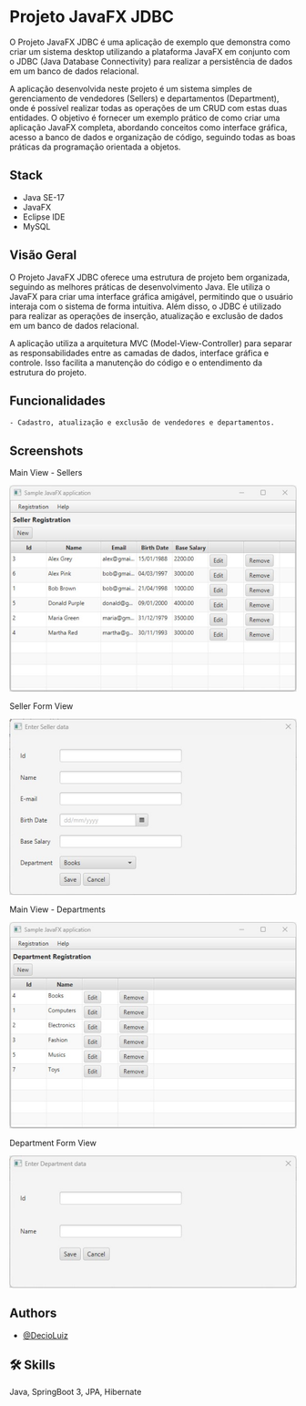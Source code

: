 
# Projeto JavaFX JDBC

O Projeto JavaFX JDBC é uma aplicação de exemplo que demonstra como criar um sistema desktop utilizando a plataforma JavaFX em conjunto com o JDBC (Java Database Connectivity) para realizar a persistência de dados em um banco de dados relacional.

A aplicação desenvolvida neste projeto é um sistema simples de gerenciamento de vendedores (Sellers) e departamentos (Department), onde é possível realizar todas as operações de um CRUD com estas duas entidades. O objetivo é fornecer um exemplo prático de como criar uma aplicação JavaFX completa, abordando conceitos como interface gráfica, acesso a banco de dados e organização de código, seguindo todas as boas práticas da programação orientada a objetos.

## Stack
 - Java SE-17
 - JavaFX
 - Eclipse IDE
 - MySQL

## Visão Geral
O Projeto JavaFX JDBC oferece uma estrutura de projeto bem organizada, seguindo as melhores práticas de desenvolvimento Java. Ele utiliza o JavaFX para criar uma interface gráfica amigável, permitindo que o usuário interaja com o sistema de forma intuitiva. Além disso, o JDBC é utilizado para realizar as operações de inserção, atualização e exclusão de dados em um banco de dados relacional.

A aplicação utiliza a arquitetura MVC (Model-View-Controller) para separar as responsabilidades entre as camadas de dados, interface gráfica e controle. Isso facilita a manutenção do código e o entendimento da estrutura do projeto.

## Funcionalidades
    - Cadastro, atualização e exclusão de vendedores e departamentos.


## Screenshots

Main View - Sellers

![Main View - Sellers](/01.jpg)

Seller Form View

![Seller Form View](/02.jpg)

Main View - Departments

![Main View - Departments](/03.jpg)

Department Form View

![Department Form View](/04.jpg)


## Authors

- [@DecioLuiz](https://www.github.com/DecioLuiz)


## 🛠 Skills
Java, SpringBoot 3, JPA, Hibernate

